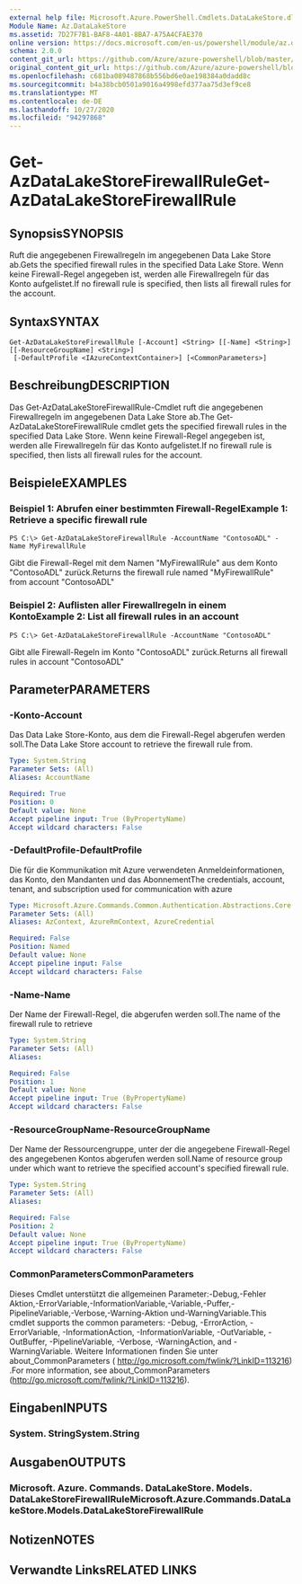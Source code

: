 ```yaml
---
external help file: Microsoft.Azure.PowerShell.Cmdlets.DataLakeStore.dll-Help.xml
Module Name: Az.DataLakeStore
ms.assetid: 7D27F7B1-BAF8-4A01-8BA7-A75A4CFAE370
online version: https://docs.microsoft.com/en-us/powershell/module/az.datalakestore/get-azdatalakestorefirewallrule
schema: 2.0.0
content_git_url: https://github.com/Azure/azure-powershell/blob/master/src/DataLakeStore/DataLakeStore/help/Get-AzDataLakeStoreFirewallRule.md
original_content_git_url: https://github.com/Azure/azure-powershell/blob/master/src/DataLakeStore/DataLakeStore/help/Get-AzDataLakeStoreFirewallRule.md
ms.openlocfilehash: c681ba089487868b556bd6e0ae198384a0dadd8c
ms.sourcegitcommit: b4a38bcb0501a9016a4998efd377aa75d3ef9ce8
ms.translationtype: MT
ms.contentlocale: de-DE
ms.lasthandoff: 10/27/2020
ms.locfileid: "94297868"
---
```

# <span data-ttu-id="fb2fb-101">Get-AzDataLakeStoreFirewallRule</span><span class="sxs-lookup"><span data-stu-id="fb2fb-101">Get-AzDataLakeStoreFirewallRule</span></span>

## <span data-ttu-id="fb2fb-102">Synopsis</span><span class="sxs-lookup"><span data-stu-id="fb2fb-102">SYNOPSIS</span></span>
<span data-ttu-id="fb2fb-103">Ruft die angegebenen Firewallregeln im angegebenen Data Lake Store ab.</span><span class="sxs-lookup"><span data-stu-id="fb2fb-103">Gets the specified firewall rules in the specified Data Lake Store.</span></span>
<span data-ttu-id="fb2fb-104">Wenn keine Firewall-Regel angegeben ist, werden alle Firewallregeln für das Konto aufgelistet.</span><span class="sxs-lookup"><span data-stu-id="fb2fb-104">If no firewall rule is specified, then lists all firewall rules for the account.</span></span>

## <span data-ttu-id="fb2fb-105">Syntax</span><span class="sxs-lookup"><span data-stu-id="fb2fb-105">SYNTAX</span></span>

```
Get-AzDataLakeStoreFirewallRule [-Account] <String> [[-Name] <String>] [[-ResourceGroupName] <String>]
 [-DefaultProfile <IAzureContextContainer>] [<CommonParameters>]
```

## <span data-ttu-id="fb2fb-106">Beschreibung</span><span class="sxs-lookup"><span data-stu-id="fb2fb-106">DESCRIPTION</span></span>
<span data-ttu-id="fb2fb-107">Das Get-AzDataLakeStoreFirewallRule-Cmdlet ruft die angegebenen Firewallregeln im angegebenen Data Lake Store ab.</span><span class="sxs-lookup"><span data-stu-id="fb2fb-107">The Get-AzDataLakeStoreFirewallRule cmdlet gets the specified firewall rules in the specified Data Lake Store.</span></span>
<span data-ttu-id="fb2fb-108">Wenn keine Firewall-Regel angegeben ist, werden alle Firewallregeln für das Konto aufgelistet.</span><span class="sxs-lookup"><span data-stu-id="fb2fb-108">If no firewall rule is specified, then lists all firewall rules for the account.</span></span>

## <span data-ttu-id="fb2fb-109">Beispiele</span><span class="sxs-lookup"><span data-stu-id="fb2fb-109">EXAMPLES</span></span>

### <span data-ttu-id="fb2fb-110">Beispiel 1: Abrufen einer bestimmten Firewall-Regel</span><span class="sxs-lookup"><span data-stu-id="fb2fb-110">Example 1: Retrieve a specific firewall rule</span></span>
```
PS C:\> Get-AzDataLakeStoreFirewallRule -AccountName "ContosoADL" -Name MyFirewallRule
```

<span data-ttu-id="fb2fb-111">Gibt die Firewall-Regel mit dem Namen "MyFirewallRule" aus dem Konto "ContosoADL" zurück.</span><span class="sxs-lookup"><span data-stu-id="fb2fb-111">Returns the firewall rule named "MyFirewallRule" from account "ContosoADL"</span></span>

### <span data-ttu-id="fb2fb-112">Beispiel 2: Auflisten aller Firewallregeln in einem Konto</span><span class="sxs-lookup"><span data-stu-id="fb2fb-112">Example 2: List all firewall rules in an account</span></span>
```
PS C:\> Get-AzDataLakeStoreFirewallRule -AccountName "ContosoADL"
```

<span data-ttu-id="fb2fb-113">Gibt alle Firewall-Regeln im Konto "ContosoADL" zurück.</span><span class="sxs-lookup"><span data-stu-id="fb2fb-113">Returns all firewall rules in account "ContosoADL"</span></span>

## <span data-ttu-id="fb2fb-114">Parameter</span><span class="sxs-lookup"><span data-stu-id="fb2fb-114">PARAMETERS</span></span>

### <span data-ttu-id="fb2fb-115">-Konto</span><span class="sxs-lookup"><span data-stu-id="fb2fb-115">-Account</span></span>
<span data-ttu-id="fb2fb-116">Das Data Lake Store-Konto, aus dem die Firewall-Regel abgerufen werden soll.</span><span class="sxs-lookup"><span data-stu-id="fb2fb-116">The Data Lake Store account to retrieve the firewall rule from.</span></span>

```yaml
Type: System.String
Parameter Sets: (All)
Aliases: AccountName

Required: True
Position: 0
Default value: None
Accept pipeline input: True (ByPropertyName)
Accept wildcard characters: False
```

### <span data-ttu-id="fb2fb-117">-DefaultProfile</span><span class="sxs-lookup"><span data-stu-id="fb2fb-117">-DefaultProfile</span></span>
<span data-ttu-id="fb2fb-118">Die für die Kommunikation mit Azure verwendeten Anmeldeinformationen, das Konto, den Mandanten und das Abonnement</span><span class="sxs-lookup"><span data-stu-id="fb2fb-118">The credentials, account, tenant, and subscription used for communication with azure</span></span>

```yaml
Type: Microsoft.Azure.Commands.Common.Authentication.Abstractions.Core.IAzureContextContainer
Parameter Sets: (All)
Aliases: AzContext, AzureRmContext, AzureCredential

Required: False
Position: Named
Default value: None
Accept pipeline input: False
Accept wildcard characters: False
```

### <span data-ttu-id="fb2fb-119">-Name</span><span class="sxs-lookup"><span data-stu-id="fb2fb-119">-Name</span></span>
<span data-ttu-id="fb2fb-120">Der Name der Firewall-Regel, die abgerufen werden soll.</span><span class="sxs-lookup"><span data-stu-id="fb2fb-120">The name of the firewall rule to retrieve</span></span>

```yaml
Type: System.String
Parameter Sets: (All)
Aliases:

Required: False
Position: 1
Default value: None
Accept pipeline input: True (ByPropertyName)
Accept wildcard characters: False
```

### <span data-ttu-id="fb2fb-121">-ResourceGroupName</span><span class="sxs-lookup"><span data-stu-id="fb2fb-121">-ResourceGroupName</span></span>
<span data-ttu-id="fb2fb-122">Der Name der Ressourcengruppe, unter der die angegebene Firewall-Regel des angegebenen Kontos abgerufen werden soll.</span><span class="sxs-lookup"><span data-stu-id="fb2fb-122">Name of resource group under which want to retrieve the specified account's specified firewall rule.</span></span>

```yaml
Type: System.String
Parameter Sets: (All)
Aliases:

Required: False
Position: 2
Default value: None
Accept pipeline input: True (ByPropertyName)
Accept wildcard characters: False
```

### <span data-ttu-id="fb2fb-123">CommonParameters</span><span class="sxs-lookup"><span data-stu-id="fb2fb-123">CommonParameters</span></span>
<span data-ttu-id="fb2fb-124">Dieses Cmdlet unterstützt die allgemeinen Parameter:-Debug,-Fehler Aktion,-ErrorVariable,-InformationVariable,-Variable,-Puffer,-PipelineVariable,-Verbose,-Warning-Aktion und-WarningVariable.</span><span class="sxs-lookup"><span data-stu-id="fb2fb-124">This cmdlet supports the common parameters: -Debug, -ErrorAction, -ErrorVariable, -InformationAction, -InformationVariable, -OutVariable, -OutBuffer, -PipelineVariable, -Verbose, -WarningAction, and -WarningVariable.</span></span> <span data-ttu-id="fb2fb-125">Weitere Informationen finden Sie unter about_CommonParameters ( http://go.microsoft.com/fwlink/?LinkID=113216) .</span><span class="sxs-lookup"><span data-stu-id="fb2fb-125">For more information, see about_CommonParameters (http://go.microsoft.com/fwlink/?LinkID=113216).</span></span>

## <span data-ttu-id="fb2fb-126">Eingaben</span><span class="sxs-lookup"><span data-stu-id="fb2fb-126">INPUTS</span></span>

### <span data-ttu-id="fb2fb-127">System. String</span><span class="sxs-lookup"><span data-stu-id="fb2fb-127">System.String</span></span>

## <span data-ttu-id="fb2fb-128">Ausgaben</span><span class="sxs-lookup"><span data-stu-id="fb2fb-128">OUTPUTS</span></span>

### <span data-ttu-id="fb2fb-129">Microsoft. Azure. Commands. DataLakeStore. Models. DataLakeStoreFirewallRule</span><span class="sxs-lookup"><span data-stu-id="fb2fb-129">Microsoft.Azure.Commands.DataLakeStore.Models.DataLakeStoreFirewallRule</span></span>

## <span data-ttu-id="fb2fb-130">Notizen</span><span class="sxs-lookup"><span data-stu-id="fb2fb-130">NOTES</span></span>

## <span data-ttu-id="fb2fb-131">Verwandte Links</span><span class="sxs-lookup"><span data-stu-id="fb2fb-131">RELATED LINKS</span></span>
